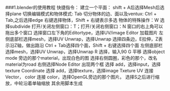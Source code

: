 ###1.blender的使用教程
快捷指令：
建立一个平面： shift + A后选择Mesh后选择plane
切换编辑模式和物体模式: Tab
切分物体的边、面以及ventux: Ctrl + Tab,之后选择edge
右键选择物体，Shift + 右键表示多选
物体的特殊操作：W 选择subdivide
打开/关闭左侧窗口：T；打开/关闭右侧窗口：N
窗口的右上角可以拖出多个窗口
选择窗口左下角的Editortype，选择UV/image Editor
加载图片
左侧底部栏选择mesh，选择UV Unwrap，选择Unwrap
选择四条边，E拉伸，Z表示沿Z轴，做出路沿
Ctrl + Tab选择四个面，Shift + 右键选择四个面
左侧底部栏选择mesh，选择UV Unwrap，选择Unwrap
R 选择，输入90
G 平移
选择object mode 旁边的那个material，出现白色的图
选择右侧圆圈，彩色的那个，改名material为road
右侧选择Node Editor
出现两个框
选择 add，选择input，选择texture Coordinate
选择 add，选择texture，选择image Txeture
UV 连接 Vector， color 连接 color，选择OpenGL旁边的那个图片。
选择S之后进行缩放，中轮沿着单轴缩放
其余用脚本生成


